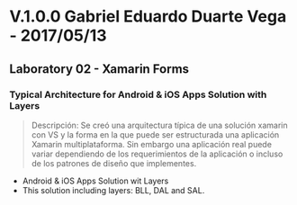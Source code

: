 ﻿# V.1.0.0 Gabriel Eduardo Duarte Vega - 2017/05/13
## Laboratory 02 - Xamarin Forms
### Typical Architecture for Android & iOS Apps Solution with Layers
> Descripción:  Se creó una arquitectura típica de una solución
> xamarin con VS y la forma en la que puede ser estructurada una
> aplicación Xamarin multiplataforma. Sin embargo una aplicación real
> puede variar dependiendo de los requerimientos de la aplicación 
> o incluso de los patrones de diseño que implementes.
+ Android & iOS Apps Solution wit Layers
+ This solution including layers: BLL, DAL and SAL.